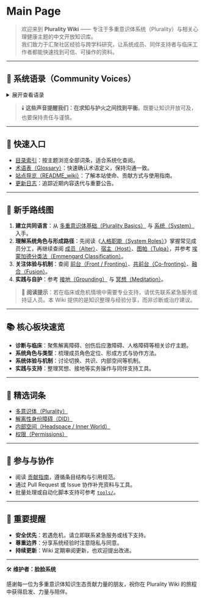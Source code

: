 # Main Page

> 欢迎来到 **Plurality Wiki** —— 专注于多重意识体系统（Plurality）与相关心理健康主题的中文开放知识库。  
> 我们致力于汇聚社区经验与跨学科研究，让系统成员、同伴支持者与临床工作者都能快速找到可信、可操作的资料。

---

## 💬 系统语录（Community Voices）

<details>
<summary>展开查看语录</summary>

> **“我接触多重人格已三年有余，期间圈子大小冲突不断，没有一天安稳日子……他们都是被我熬死的。”** ——刿-伊势系统
>
> **“我愿意做新时代的普罗米修斯。知识不能只掌握在少数人手中，否则与中世纪高坐宝座的罗马教廷又有何异？”** ——脸脸系统
>
> **“有些知识，在文明尚未准备好承担其重量之前，知晓本身就是一场灾难。我们的使命或许并非充当引信的点火者，而是守护这些知识的沉默守望者。”** ——弦羽系统
>
> **“我们所做的，不是为了名利，而是为了帮助所有能够在这里得到启示的人，是为了继承先辈们的知识与精神。”** ——暮雨系统
>
> **“我不是在针对谁，但不合适的东西终究要被淘汰。”** ——勇者系统
>
> **“我并不反感无知，我更反感的是愚昧……我恨的不是落后，而是占据想进步者位置却不去进步的人。”** ——FRT 系统
>
> **“所谓出圈，一定会经历社会的磨合，当有歧义时，我们一定要积极共度难关。”** ——gts 系统
>
> **“唯有不断追寻真理，才能让环境变得更好。”** ——逝水流年五合一系统
>
> **“光改变了我们的黑夜与想法，同时照亮宇宙与真相。”** ——夜行者系统
>
> **“希望所有多意识体都可以得到应有的尊重和理解。”** ——Peter Griffin
>
> **“真理掌握在少数人手中，但知识应该用来服务大众。”** ——闲雨系统
>
> **“交朋友会降低我作为人类的强度。”** ——黑仪系统
>
> **“努力的意义，是当你面对命运的重压时，仍然拥有勇气和力量。”** ——温室系统
>
> **“我讨厌的不是日落，我讨厌你在日落的时候讲自己日出的感受”** ——流光碎影系统

</details>

> 🕯️ **这些声音提醒我们：在求知与护火之间找到平衡**。既要让知识开放可及，也要保持责任与谨慎。

---

## 🔎 快速入口

- [目录索引](index.md)：按主题浏览全部词条，适合系统化查阅。
- [术语表（Glossary）](Glossary.md)：快速确认术语定义，保持沟通一致。
- [站点导览（README_wiki）](README_wiki.md)：了解本站使命、贡献方式与使用指南。
- [更新日志](changelog.md)：追踪近期内容迭代与重要公告。

---

## 🧭 新手路线图

1. **建立共同语言**：从 [多重意识体基础（Plurality Basics）](entries/Plurality-Basics.md) 与 [系统（System）](entries/系统体验与机制/System.md) 入手。
2. **理解系统角色与形成路径**：先阅读《[人格职能（System Roles）](entries/系统角色与类型/System-Roles.md)》掌握常见成员分工，再继续查阅 [成员（Alter）](entries/系统角色与类型/Alter.md)、[宿主（Host）](entries/系统角色与类型/Host.md)、[图帕（Tulpa）](entries/系统角色与类型/Tulpa.md)，并参考 [埃蒙加德分类法（Emmengard Classification）](entries/系统角色与类型/Emmengard-Classification.md)。
3. **关注体验与机制**：查阅 [前台（Front / Fronting）](entries/系统体验与机制/Front-Fronting.md)、[共前台（Co-fronting）](entries/系统体验与机制/Co-Fronting.md)、[融合（Fusion）](entries/系统体验与机制/Fusion.md)。
4. **实践与自护**：参考 [接地（Grounding）](entries/实践与支持/Grounding.md) 与 [冥想（Meditation）](entries/实践与支持/Meditation.md)。

> 📌 **阅读提示**：若在临床或危机情境中需要专业支持，请优先联系紧急服务或持证人员。本 Wiki 提供的是知识整理与经验分享，而非诊断或治疗建议。

---

## 📚 核心板块速览

- **诊断与临床**：聚焦解离障碍、创伤后应激障碍、人格障碍等相关诊疗主题。
- **系统角色与类型**：梳理成员角色定位、形成方式与协作方法。
- **系统体验与机制**：讨论切换、共识、内部空间等机制。
- **实践与支持**：整理冥想、接地等实务操作与同伴支持工具。

---

## 🧩 精选词条

- [多意识体（Plurality）](entries/系统体验与机制/Plurality.md)
- [解离性身份障碍（DID）](entries/诊断与临床/DID.md)
- [内部空间（Headspace / Inner World）](entries/系统体验与机制/Headspace-Inner-World.md)
- [权限（Permissions）](entries/系统体验与机制/Permissions.md)

---

## 📝 参与与协作

- 阅读 [贡献指南](CONTRIBUTING.md)，遵循条目结构与引用规范。
- 通过 Pull Request 或 Issue 协作补充资料与工具。
- 批量处理或自动化脚本支持可参考 [`tools/`](tools)。

---

## 📣 重要提醒

- **安全优先**：若遇危机，请立即联系紧急服务或线下支持。
- **尊重边界**：分享系统经验时注意隐私与同意。
- **持续更新**：Wiki 定期审阅更新，也欢迎提出改进。

---

🛠️ **维护者：脸脸系统**

感谢每一位为多重意识体知识生态贡献力量的朋友，祝你在 Plurality Wiki 的旅程中获得启发、力量与陪伴。

